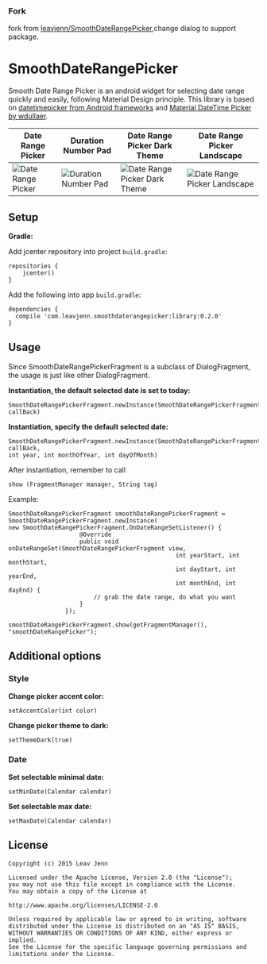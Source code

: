 ### Fork
fork from [leavjenn/SmoothDateRangePicker](https://github.com/leavjenn/SmoothDateRangePicker),change dialog to support package.

# SmoothDateRangePicker
Smooth Date Range Picker is an android widget for selecting date range quickly and easily, following Material Design principle. This library is based on [datetimepicker from Android frameworks](https://android.googlesource.com/platform/frameworks/opt/datetimepicker/) and [Material DateTime Picker by wdullaer](https://github.com/wdullaer/MaterialDateTimePicker).

Date Range Picker | Duration Number Pad | Date Range Picker Dark Theme | Date Range Picker Landscape
---- | ----| ----| ----
![Date Range Picker](https://raw.githubusercontent.com/leavjenn/SmoothDateRangePicker/gh-pages/screenshots/date_range_picker.png) | ![Duration Number Pad](https://raw.githubusercontent.com/leavjenn/SmoothDateRangePicker/gh-pages/screenshots/date_duration_number_pad.png) | ![Date Range Picker Dark Theme](https://raw.githubusercontent.com/leavjenn/SmoothDateRangePicker/gh-pages/screenshots/date_range_picker_dark_theme.png) | ![Date Range Picker Landscape](https://raw.githubusercontent.com/leavjenn/SmoothDateRangePicker/gh-pages/screenshots/date_range_picker_landscape.png)

## Setup

**Gradle:**

Add jcenter repository into project `build.gradle`:
```
repositories {
    jcenter()
}
```

Add the following into app `build.gradle`:
```
dependencies {
  compile 'com.leavjenn.smoothdaterangepicker:library:0.2.0'
}
```

## Usage

Since SmoothDateRangePickerFragment is a subclass of DialogFragment, the usage is just like other DialogFragment.

**Instantiation, the default selected date is set to today:**
```
SmoothDateRangePickerFragment.newInstance(SmoothDateRangePickerFragment.OnDateRangeSetListener callBack)
```


**Instantiation, specify the default selected date:**
```
SmoothDateRangePickerFragment.newInstance(SmoothDateRangePickerFragment.OnDateRangeSetListener callBack, 
int year, int monthOfYear, int dayOfMonth)
```

After instantiation, remember to call

`show (FragmentManager manager, String tag)`

Example:
```
SmoothDateRangePickerFragment smoothDateRangePickerFragment = SmoothDateRangePickerFragment.newInstance(
new SmoothDateRangePickerFragment.OnDateRangeSetListener() {
                    @Override
                    public void onDateRangeSet(SmoothDateRangePickerFragment view,
                                               int yearStart, int monthStart,
                                               int dayStart, int yearEnd,
                                               int monthEnd, int dayEnd) {
                        // grab the date range, do what you want
                    }
                });
                
smoothDateRangePickerFragment.show(getFragmentManager(), "smoothDateRangePicker");
```


## Additional options

### Style
**Change picker accent color:**

`setAccentColor(int color)`

**Change picker theme to dark:**

`setThemeDark(true)`


### Date
**Set selectable minimal date:**

`setMinDate(Calendar calendar)`

**Set selectable max date:**

`setMaxDate(Calendar calendar)`


## License
    Copyright (c) 2015 Leav Jenn

    Licensed under the Apache License, Version 2.0 (the "License");
    you may not use this file except in compliance with the License.
    You may obtain a copy of the License at

    http://www.apache.org/licenses/LICENSE-2.0

    Unless required by applicable law or agreed to in writing, software
    distributed under the License is distributed on an "AS IS" BASIS,
    WITHOUT WARRANTIES OR CONDITIONS OF ANY KIND, either express or implied.
    See the License for the specific language governing permissions and
    limitations under the License.
